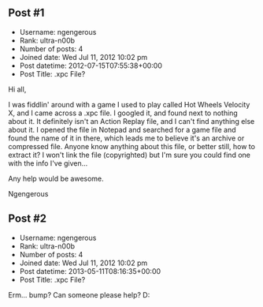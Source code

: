 ## Post #1
- Username: ngengerous
- Rank: ultra-n00b
- Number of posts: 4
- Joined date: Wed Jul 11, 2012 10:02 pm
- Post datetime: 2012-07-15T07:55:38+00:00
- Post Title: .xpc File?

Hi all,

I was fiddlin' around with a game I used to play called Hot Wheels Velocity X, and I came across a .xpc file. I googled it, and found next to nothing about it. It definitely isn't an Action Replay file, and I can't find anything else about it. I opened the file in Notepad and searched for a game file and found the name of it in there, which leads me to believe it's an archive or compressed file. Anyone know anything about this file, or better still, how to extract it? I won't link the file (copyrighted) but I'm sure you could find one with the info I've given... 

Any help would be awesome.

Ngengerous
## Post #2
- Username: ngengerous
- Rank: ultra-n00b
- Number of posts: 4
- Joined date: Wed Jul 11, 2012 10:02 pm
- Post datetime: 2013-05-11T08:16:35+00:00
- Post Title: .xpc File?

Erm... bump? Can someone please help? D:
